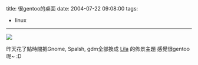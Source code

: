 title: 很gentoo的桌面
date: 2004-07-22 09:08:00
tags: 
- linux
---

[![](http://wshlab2.ee.kuas.edu.tw/~yurenju/albums/screenshot/Screenshot_33.thumb.png)](http://wshlab2.ee.kuas.edu.tw/~yurenju/gallery/view_photo.php?set_albumName=screenshot&id=Screenshot_33)

昨天花了點時間把Gnome, Spalsh, gdm全部換成 [Lila](http://programmer-art.org/?page=gentoo) 的佈景主題
感覺很gentoo呢~ :D